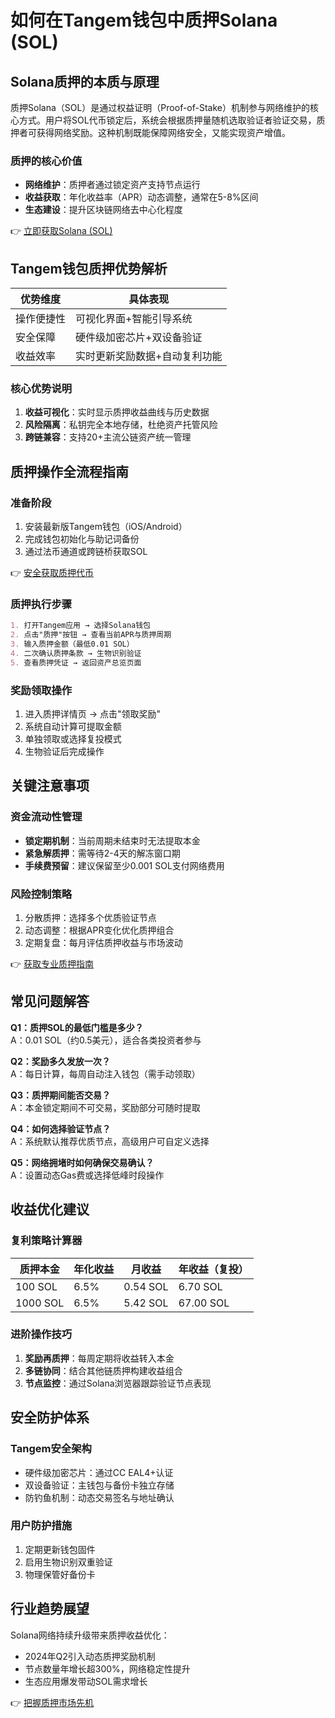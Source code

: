 # 如何在Tangem钱包中质押Solana (SOL)

## Solana质押的本质与原理

质押Solana（SOL）是通过权益证明（Proof-of-Stake）机制参与网络维护的核心方式。用户将SOL代币锁定后，系统会根据质押量随机选取验证者验证交易，质押者可获得网络奖励。这种机制既能保障网络安全，又能实现资产增值。

### 质押的核心价值
- **网络维护**：质押者通过锁定资产支持节点运行
- **收益获取**：年化收益率（APR）动态调整，通常在5-8%区间
- **生态建设**：提升区块链网络去中心化程度

👉 [立即获取Solana (SOL)](https://bit.ly/okx_welcome)

## Tangem钱包质押优势解析

| 优势维度 | 具体表现 |
|---------|----------|
| 操作便捷性 | 可视化界面+智能引导系统 |
| 安全保障 | 硬件级加密芯片+双设备验证 |
| 收益效率 | 实时更新奖励数据+自动复利功能 |

### 核心优势说明
1. **收益可视化**：实时显示质押收益曲线与历史数据
2. **风险隔离**：私钥完全本地存储，杜绝资产托管风险
3. **跨链兼容**：支持20+主流公链资产统一管理

## 质押操作全流程指南

### 准备阶段
1. 安装最新版Tangem钱包（iOS/Android）
2. 完成钱包初始化与助记词备份
3. 通过法币通道或跨链桥获取SOL

👉 [安全获取质押代币](https://bit.ly/okx_welcome)

### 质押执行步骤
```markdown
1. 打开Tangem应用 → 选择Solana钱包
2. 点击"质押"按钮 → 查看当前APR与质押周期
3. 输入质押金额（最低0.01 SOL）
4. 二次确认质押条款 → 生物识别验证
5. 查看质押凭证 → 返回资产总览页面
```

### 奖励领取操作
1. 进入质押详情页 → 点击"领取奖励"
2. 系统自动计算可提取金额
3. 单独领取或选择复投模式
4. 生物验证后完成操作

## 关键注意事项

### 资金流动性管理
- **锁定期机制**：当前周期未结束时无法提取本金
- **紧急解质押**：需等待2-4天的解冻窗口期
- **手续费预留**：建议保留至少0.001 SOL支付网络费用

### 风险控制策略
1. 分散质押：选择多个优质验证节点
2. 动态调整：根据APR变化优化质押组合
3. 定期复盘：每月评估质押收益与市场波动

👉 [获取专业质押指南](https://bit.ly/okx_welcome)

## 常见问题解答

**Q1：质押SOL的最低门槛是多少？**  
A：0.01 SOL（约0.5美元），适合各类投资者参与

**Q2：奖励多久发放一次？**  
A：每日计算，每周自动注入钱包（需手动领取）

**Q3：质押期间能否交易？**  
A：本金锁定期间不可交易，奖励部分可随时提取

**Q4：如何选择验证节点？**  
A：系统默认推荐优质节点，高级用户可自定义选择

**Q5：网络拥堵时如何确保交易确认？**  
A：设置动态Gas费或选择低峰时段操作

## 收益优化建议

### 复利策略计算器
| 质押本金 | 年化收益 | 月收益 | 年收益（复投） |
|---------|----------|--------|----------------|
| 100 SOL  | 6.5%     | 0.54 SOL | 6.70 SOL       |
| 1000 SOL | 6.5%     | 5.42 SOL | 67.00 SOL      |

### 进阶操作技巧
1. **奖励再质押**：每周定期将收益转入本金
2. **多链协同**：结合其他链质押构建收益组合
3. **节点监控**：通过Solana浏览器跟踪验证节点表现

## 安全防护体系

### Tangem安全架构
- 硬件级加密芯片：通过CC EAL4+认证
- 双设备验证：主钱包与备份卡独立存储
- 防钓鱼机制：动态交易签名与地址确认

### 用户防护措施
1. 定期更新钱包固件
2. 启用生物识别双重验证
3. 物理保管好备份卡

## 行业趋势展望

Solana网络持续升级带来质押收益优化：
- 2024年Q2引入动态质押奖励机制
- 节点数量年增长超300%，网络稳定性提升
- 生态应用爆发带动SOL需求增长

👉 [把握质押市场先机](https://bit.ly/okx_welcome)
